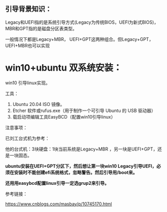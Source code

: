 ## 引导背景知识：

Legacy和UEFI指的是系统引导方式(Legacy为传统BIOS，UEFI为新式BIOS)，MBR和GPT指的是磁盘分区表类型。

一般情况下都是Legacy+MBR， UEFI+GPT这两种组合。但Legacy+GPT，UEFI+MBR也可以实现



# win10+ubuntu 双系统安装：

win10 引导linux实现。

工具：

1. Ubuntu 20.04 ISO 镜像。
2. Etcher 软件或rufus.exe（用于制作一个可引导 Ubuntu 的 USB 驱动器）
3. 载启动项编辑工具EasyBCD（配置win10引导linux）



注意事项：

已刘工台式机为参考：

他的台式机：3块硬盘：1块当前系统是Legacy+MBR ，另一块是UEFI+GPT，还是一块固态。



**ubuntu安装在UEFI+GPT分区下，然后想让第一块win10 Legacy引导UEFI，必须在安装时不能创建efi系统格式，忽略警告。然后引导用/boot来。**



**还用用easybcd配置linux引导一定选grup2来引导。**





参考链接：

https://www.cnblogs.com/masbay/p/10745170.html

